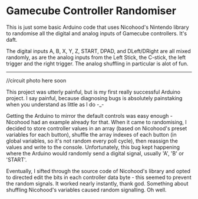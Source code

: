 # Gamecube Controller Randomiser
This is just some basic Arduino code that uses Nicohood's Nintendo library to randomise all the digital and analog inputs of Gamecube controllers. It's daft.

The digital inputs A, B, X, Y, Z, START, DPAD, and DLeft/DRight are all mixed randomly, as are the analog inputs from the Left Stick, the C-stick, the left trigger and the right trigger. The analog shuffling in particular is alot of fun.

--------------------------------------------------------------

//circuit photo here soon

This project was utterly painful, but is my first really successful Arduino project.
I say painful, because diagnosing bugs is absolutely painstaking when you understand as little as I do -_-

Getting the Arduino to mirror the default controls was easy enough - Nicohood had an example already for that. When it came to randomising, I decided to store controller values in an array (based on Nicohood's preset variables for each button), shuffle the array indexes of each button (in global variables, so it's not random every poll cycle), then reassign the values and write to the console. Unfortunately, this bug kept happening where the Arduino would randomly send a digital signal, usually 'A', 'B' or 'START'.

Eventually, I sifted through the source code of Nicohood's library and opted to directed edit the bits in each controller data byte - this seemed to prevent the random signals. It worked nearly instantly, thank god. Something about shuffling Nicohood's variables caused random signalling. Oh well.
